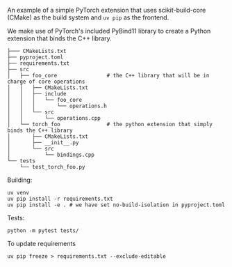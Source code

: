 
An example of a simple PyTorch extension that uses scikit-build-core (CMake) as the build system and `uv pip` as the frontend.

We make use of PyTorch's included PyBind11 library to create a Python extension that binds the C++ library.

```
├─── CMakeLists.txt
├── pyproject.toml
├── requirements.txt
├── src
│   ├── foo_core                # the C++ library that will be in charge of core operations
│   │   ├── CMakeLists.txt
│   │   ├── include
│   │   │   └── foo_core
│   │   │       └── operations.h
│   │   └── src
│   │       └── operations.cpp
│   └── torch_foo               # the python extension that simply binds the C++ library
│       ├── CMakeLists.txt
│       ├── __init__.py
│       └── src
│           └── bindings.cpp
└── tests
    └── test_torch_foo.py
```

Building:
```
uv venv
uv pip install -r requirements.txt
uv pip install -e . # we have set no-build-isolation in pyproject.toml
```

Tests:
```
python -m pytest tests/
```


To update requirements
```
uv pip freeze > requirements.txt --exclude-editable
```
